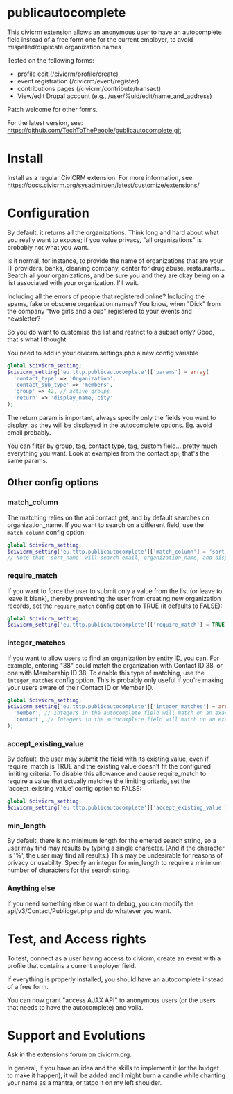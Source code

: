 publicautocomplete
==================

This civicrm extension allows an anonymous user to have an autocomplete field instead of a free form one for the current employer, to avoid mispelled/duplicate organization names

Tested on the following forms:
  * profile edit (/civicrm/profile/create)
  * event registration (/civicrm/event/register)
  * contributions pages (/civicrm/contribute/transact)
  * View/edit Drupal account (e.g., /user/%uid/edit/name_and_address)

Patch welcome for other forms.

For the latest version, see: https://github.com/TechToThePeople/publicautocomplete.git

Install
======

Install as a regular CiviCRM extension. For more information, see:  
https://docs.civicrm.org/sysadmin/en/latest/customize/extensions/

Configuration
=============

By default, it returns all the organizations.
Think long and hard about what you really want to expose; if you value privacy, "all organizations" is probably not what you want.

Is it normal, for instance, to provide the name of organizations that are your IT providers, banks, cleaning company, center for drug abuse, restaurants...
Search all your organizations, and be sure you and they are okay being on a list associated with your organization. I'll wait.

Including all the errors of people that registered online? Including the spams, fake or obscene organization names? You know, when "Dick" from the company "two girls and a cup" registered to your events and newsletter?

So you do want to customise the list and restrict to a subset only? Good, that's what I thought.

You need to add in your civicrm.settings.php a new config variable
```php
global $civicrm_setting;
$civicrm_setting['eu.tttp.publicautocomplete']['params'] = array(
  'contact_type' => 'Organization',
  'contact_sub_type' => 'members',
  'group' => 42, // active groups
  'return' => 'display_name, city'
);
```

The return param is important, always specify only the fields you want to display, as they will be displayed in the autocomplete options. Eg. avoid email probably.

You can filter by group, tag, contact type, tag, custom field... pretty much everything you want. Look at examples from the contact api, that's the same params.

Other config options
--------------------
### match_column
The matching relies on the api contact get, and by default searches on organization_name.
If you want to search on a different field, use the `match_column` config option:
```php
global $civicrm_setting;
$civicrm_setting['eu.tttp.publicautocomplete']['match_column'] = 'sort_name';
// Note that 'sort_name' will search email, organization_name, and display_name.
```

### require_match
If you want to force the user to submit only a value from the list (or leave to leave it blank), thereby preventing the user from creating new organization records, set the `require_match` config option to TRUE (it defaults to FALSE):
```php
global $civicrm_setting;
$civicrm_setting['eu.tttp.publicautocomplete']['require_match'] = TRUE;
```

### integer_matches
If you want to allow users to find an organization by entity ID, you can. For example, entering "38" could match the organization with Contact ID 38, or one with Membership ID 38. To enable this type of matching, use the `integer_matches` config option. This is probably only useful if you're making your users aware of their Contact ID or Member ID.
```php
global $civicrm_setting;
$civicrm_setting['eu.tttp.publicautocomplete']['integer_matches'] = array(
  'member', // Integers in the autocomplete field will match on an exact Membership ID.
  'contact', // Integers in the autocomplete field will match on an exact Contact ID.
);
```

### accept\_existing\_value
By default, the user may submit the field with its existing value, even if require_match is TRUE and the existing value doesn't fit the configured limiting criteria. To disable this allowance and cause require_match to require a value that actually matches the limiting criteria, set the 'accept_existing_value' config option to FALSE:
```php
global $civicrm_setting;
$civicrm_setting['eu.tttp.publicautocomplete']['accept_existing_value'] = FALSE;
```
### min_length
By default, there is no minimum length for the entered search string, so a user may
find may results by typing a single character. (And if the character is '%', the user
may find all results.) This may be undesirable for reasons of privacy or usability.
Specify an integer for min_length to require a minimum number of characters for
the search string.

### Anything else
If you need something else or want to debug, you can modify the api/v3/Contact/Publicget.php and do whatever you want.


Test, and Access rights
===================

To test, connect as a user having access to civicrm, create an event with a profile that contains a current employer field.

If everything is properly installed, you should have an autocomplete instead of a free form.

You can now grant "access AJAX API" to anonymous users (or the users that needs to have the autocomplete) and voila.

Support and Evolutions
=====================
Ask in the extensions forum on civicrm.org.

In general, if you have an idea and the skills to implement it (or the budget to make it happen), it will be added and I might burn a candle while chanting your name as a mantra, or tatoo it on my left shoulder.
